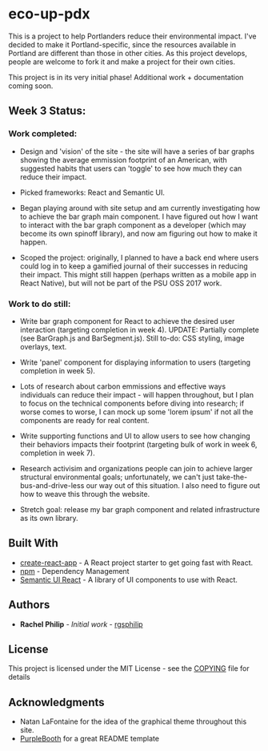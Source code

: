# eco-up-pdx

This is a project to help Portlanders reduce their environmental impact. I've decided to make it Portland-specific, since the resources available in Portland are different than those in other cities. As this project develops, people are welcome to fork it and make a project for their own cities. 

This project is in its very initial phase! Additional work + documentation coming soon.

## Week 3 Status:

### Work completed:

* Design and 'vision' of the site - the site will have a series of bar graphs showing the average emmission footprint of an American, with suggested habits that users can 'toggle' to see how much they can reduce their impact. 

* Picked frameworks: React and Semantic UI.

* Began playing around with site setup and am currently investigating how to achieve the bar graph main component. I have figured out how I want to interact with the bar graph component as a developer (which may become its own spinoff library), and now am figuring out how to make it happen.

* Scoped the project: originally, I planned to have a back end where users could log in to keep a gamified journal of their successes in reducing their impact. This might still happen (perhaps written as a mobile app in React Native), but will not be part of the PSU OSS 2017 work. 

### Work to do still:

* Write bar graph component for React to achieve the desired user interaction (targeting completion in week 4). UPDATE: Partially complete (see BarGraph.js and BarSegment.js). Still to-do: CSS styling, image overlays, text.

* Write 'panel' component for displaying information to users (targeting completion in week 5).

* Lots of research about carbon emmissions and effective ways individuals can reduce their impact - will happen throughout, but I plan to focus on the technical components before diving into research; if worse comes to worse, I can mock up some 'lorem ipsum' if not all the components are ready for real content.

* Write supporting functions and UI to allow users to see how changing their behaviors impacts their footprint (targeting bulk of work in week 6, completion in week 7).

* Research activisim and organizations people can join to achieve larger structural environmental goals; unfortunately, we can't just take-the-bus-and-drive-less our way out of this situation. I also need to figure out how to weave this through the website. 

* Stretch goal: release my bar graph component and related infrastructure as its own library.

## Built With

* [create-react-app](https://github.com/facebookincubator/create-react-app) - A React project starter to get going fast with React.
* [npm](https://www.npmjs.com/) - Dependency Management
* [Semantic UI React](https://react.semantic-ui.com/introduction) - A library of UI components to use with React. 

## Authors

* **Rachel Philip** - *Initial work* - [rgsphilip](https://github.com/rgsphilip)

<!--See also the list of [contributors](https://github.com/your/project/contributors) who participated in this project.-->

## License

This project is licensed under the MIT License - see the [COPYING](COPYING) file for details

## Acknowledgments

* Natan LaFontaine for the idea of the graphical theme throughout this site.
* [PurpleBooth](https://github.com/PurpleBooth) for a great README template